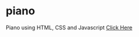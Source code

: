 # piano
Piano using HTML, CSS and Javascript
<a href="https://rakkkkkesh.github.io/piano/">Click Here</a>
